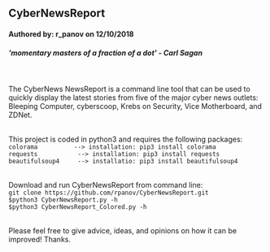<h2>CyberNewsReport</h2>
<h4>Authored by: r_panov on 12/10/2018</h4>
<h5>'momentary masters of a fraction of a dot' - Carl Sagan</h5><br>

<p>
The CyberNews NewsReport is a command line tool that can be used to quickly display the latest stories from five of the major cyber news outlets: Bleeping Computer, cyberscoop, Krebs on Security, Vice Motherboard, and ZDNet.<br><br>

This project is coded in python3 and requires the following packages:<br>
`colorama          --> installation: pip3 install colorama` <br>
`requests           --> installation: pip3 install requests`<br>
`beautifulsoup4     --> installatio: pip3 install beautifulsoup4` <br><br>

Download and run CyberNewsReport from command line:<br>
`git clone https://github.com/rpanov/CyberNewsReport.git`<br>
`$python3 CyberNewsReport.py -h`<br>
`$python3 CyberNewsReport_Colored.py -h`<br><br>

Please feel free to give advice, ideas, and opinions on how it can be improved!
Thanks.
</p>


